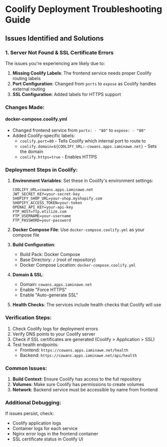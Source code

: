 # Coolify Deployment Troubleshooting Guide

## Issues Identified and Solutions

### 1. Server Not Found & SSL Certificate Errors

The issues you're experiencing are likely due to:

1. **Missing Coolify Labels**: The frontend service needs proper Coolify routing labels
2. **Port Configuration**: Changed from `ports` to `expose` as Coolify handles external routing
3. **SSL Configuration**: Added labels for HTTPS support

### Changes Made:

#### docker-compose.coolify.yml
- Changed frontend service from `ports: - "80"` to `expose: - "80"`
- Added Coolify-specific labels:
  - `coolify.port=80` - Tells Coolify which internal port to route to
  - `coolify.domain=${COOLIFY_URL:-cowans.apps.iaminawe.net}` - Sets the domain
  - `coolify.https=true` - Enables HTTPS

### Deployment Steps in Coolify:

1. **Environment Variables**: Set these in Coolify's environment settings:
   ```
   COOLIFY_URL=cowans.apps.iaminawe.net
   JWT_SECRET_KEY=your-secret-key
   SHOPIFY_SHOP_URL=your-shop.myshopify.com
   SHOPIFY_ACCESS_TOKEN=your-token
   OPENAI_API_KEY=your-api-key
   FTP_HOST=ftp.etilize.com
   FTP_USERNAME=your-username
   FTP_PASSWORD=your-password
   ```

2. **Docker Compose File**: Use `docker-compose.coolify.yml` as your compose file

3. **Build Configuration**:
   - Build Pack: Docker Compose
   - Base Directory: `/` (root of repository)
   - Docker Compose Location: `docker-compose.coolify.yml`

4. **Domain & SSL**:
   - Domain: `cowans.apps.iaminawe.net`
   - Enable "Force HTTPS"
   - Enable "Auto-generate SSL"

5. **Health Checks**: The services include health checks that Coolify will use

### Verification Steps:

1. Check Coolify logs for deployment errors
2. Verify DNS points to your Coolify server
3. Check if SSL certificates are generated (Coolify > Application > SSL)
4. Test health endpoints:
   - Frontend: `https://cowans.apps.iaminawe.net/health`
   - Backend: `https://cowans.apps.iaminawe.net/api/health`

### Common Issues:

1. **Build Context**: Ensure Coolify has access to the full repository
2. **Volumes**: Make sure Coolify has permissions to create volumes
3. **Network**: Backend service must be accessible by name from frontend

### Additional Debugging:

If issues persist, check:
- Coolify application logs
- Container logs for each service
- Nginx error logs in the frontend container
- SSL certificate status in Coolify UI